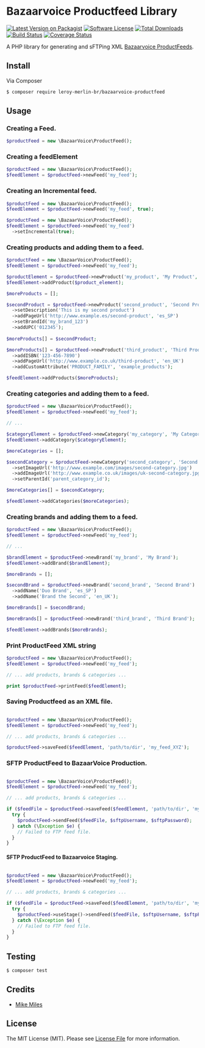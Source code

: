 # Bazaarvoice Productfeed Library

[![Latest Version on Packagist](https://img.shields.io/packagist/v/leroy-merlin-br/bazaarvoice-productfeed.svg?style=flat-square)](https://packagist.org/packages/leroy-merlin-br/bazaarvoice-productfeed)
[![Software License](https://img.shields.io/badge/license-MIT-brightgreen.svg?style=flat-square)](LICENSE.md)
[![Total Downloads](https://img.shields.io/packagist/dt/leroy-merlin-br/bazaarvoice-productfeed.svg?style=flat-square)](https://packagist.org/packages/leroy-merlin-br/bazaarvoice-productfeed)
[![Build Status](https://travis-ci.org/leroy-merlin-br/bazaarvoice-productfeed.svg?branch=master)](https://travis-ci.org/leroy-merlin-br/bazaarvoice-productfeed)
[![Coverage Status](https://coveralls.io/repos/github/leroy-merlin-br/bazaarvoice-productfeed/badge.svg?branch=master)](https://coveralls.io/github/leroy-merlin-br/bazaarvoice-productfeed?branch=master)

A PHP library for generating and sFTPing XML [Bazaarvoice ProductFeeds](http://labsbp-docsportal.aws.bazaarvoice.com/DataFeeds/Introduction/IntroductionDataFeeds_con.html).

## Install

Via Composer

``` bash
$ composer require leroy-merlin-br/bazaarvoice-productfeed
```

## Usage

### Creating a Feed.
``` php
$productFeed = new \BazaarVoice\ProductFeed();
```

### Creating a feedElement
``` php
$productFeed = new \BazaarVoice\ProductFeed();
$feedElement = $productFeed->newFeed('my_feed');
```

### Creating an Incremental feed.
``` php
$productFeed = new \BazaarVoice\ProductFeed();
$feedElement = $productFeed->newFeed('my_feed', true);
```

``` php
$productFeed = new \BazaarVoice\ProductFeed();
$feedElement = $productFeed->newFeed('my_feed')
  ->setIncremental(true);
```


### Creating products and adding them to a feed.
``` php
$productFeed = new \BazaarVoice\ProductFeed();
$feedElement = $productFeed->newFeed('my_feed');

$productElement = $productFeed->newProduct('my_product', 'My Product', 'product_category_123', 'htttp://www.example.com/my-product', 'http://www.example.com/images/my-product.jpg');
$feedElement->addProduct($product_element);

$moreProducts = [];

$secondProduct = $productFeed->newProduct('second_product', 'Second Product', 'product_category_456', 'htttp://www.example.com/second-product', 'http://www.example.com/images/second-product.jpg');
  ->setDescription('This is my second product')
  ->addPageUrl('http://www.example.es/second-product', 'es_SP')
  ->setBrandId('my_brand_123')
  ->addUPC('012345');
  
$moreProducts[] = $secondProduct;

$moreProducts[] = $productFeed->newProduct('third_product', 'Third Product', 'product_category_789', 'htttp://www.example.com/third-product', 'http://www.example.com/images/third-product.jpg')
  ->addISBN('123-456-7890')
  ->addPageUrl('http://www.example.co.uk/third-product', 'en_UK')
  ->addCustomAttribute('PRODUCT_FAMILY', 'example_products');

$feedElement->addProducts($moreProducts);

```

### Creating categories and adding them to a feed.
``` php
$productFeed = new \BazaarVoice\ProductFeed();
$feedElement = $productFeed->newFeed('my_feed');

// ...

$categoryElement = $productFeed->newCategory('my_category', 'My Category', 'htttp://www.example.com/my-product');
$feedElement->addCategory($categoryElement);

$moreCategories = [];

$secondCategory = $productFeed->newCategory('second_category', 'Second Category', 'http://www.example.com/second-category')
  ->setImageUrl('http://www.example.com/images/second-category.jpg')
  ->addImageUrl('http://www.example.co.uk/images/uk-second-category.jpg', 'en_UK')
  ->setParentId('parent_category_id');

$moreCategories[] = $secondCategory;

$feedElement->addCategories($moreCategories);

```

### Creating brands and adding them to a feed.
``` php
$productFeed = new \BazaarVoice\ProductFeed();
$feedElement = $productFeed->newFeed('my_feed');

// ...

$brandElement = $productFeed->newBrand('my_brand', 'My Brand');
$feedElement->addBrand($brandElement);

$moreBrands = [];

$secondBrand = $productFeed->newBrand('second_brand', 'Second Brand')
  ->addName('Duo Brand', 'es_SP')
  ->addName('Brand the Second', 'en_UK');

$moreBrands[] = $secondBrand;

$moreBrands[] = $productFeed->newBrand('third_brand', 'Third Brand');

$feedElement->addBrands($moreBrands);

```

### Print ProductFeed XML string
``` php
$productFeed = new \BazaarVoice\ProductFeed();
$feedElement = $productFeed->newFeed('my_feed');

// ... add products, brands & categories ...

print $productFeed->printFeed($feedElement);
```

### Saving Productfeed as an XML file.
``` php

$productFeed = new \BazaarVoice\ProductFeed();
$feedElement = $productFeed->newFeed('my_feed');

// ... add products, brands & categories ...

$productFeed->saveFeed($feedElement, 'path/to/dir', 'my_feed_XYZ');
```

### SFTP ProductFeed to BazaarVoice Production.
``` php

$productFeed = new \BazaarVoice\ProductFeed();
$feedElement = $productFeed->newFeed('my_feed');

// ... add products, brands & categories ...

if ($feedFile = $productFeed->saveFeed($feedElement, 'path/to/dir', 'my_feed_XYZ') {  
  try {
    $productFeed->sendFeed($feedFile, $sftpUsername, $sftpPassword);
  } catch (\Exception $e) {
    // Failed to FTP feed file.
  }
}

```

#### SFTP ProductFeed to Bazaarvoice Staging.
``` php

$productFeed = new \BazaarVoice\ProductFeed();
$feedElement = $productFeed->newFeed('my_feed');

// ... add products, brands & categories ...

if ($feedFile = $productFeed->saveFeed($feedElement, 'path/to/dir', 'my_feed_XYZ') {  
  try {
    $productFeed->useStage()->sendFeed($feedFile, $sftpUsername, $sftpPassword);
  } catch (\Exception $e) {
    // Failed to FTP feed file.
  }
}

```


## Testing

``` bash
$ composer test
```

## Credits

- [Mike Miles](https://github.com/mikemiles86)

## License

The MIT License (MIT). Please see [License File](LICENSE.md) for more information.
